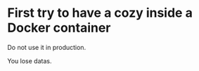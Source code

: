 First try to have a cozy inside a Docker container
==================================================

Do not use it in production.

You lose datas.
